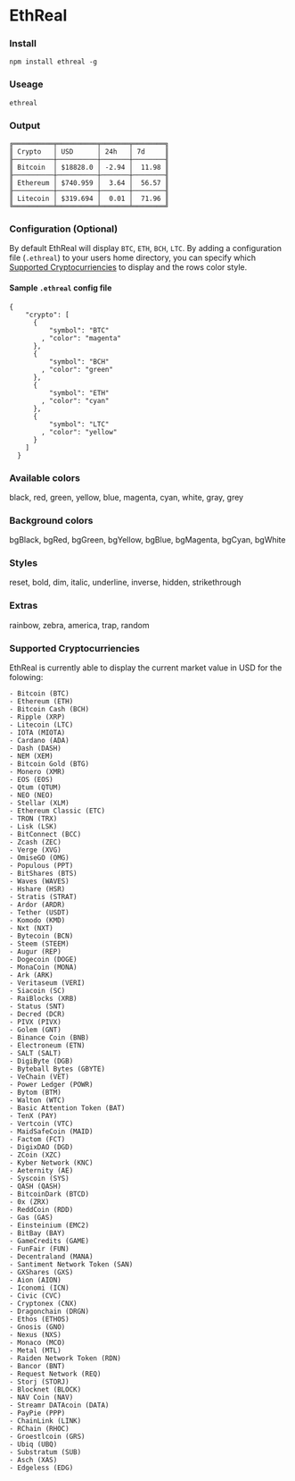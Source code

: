 # EthReal

### Install
```
npm install ethreal -g
```

### Useage
```
ethreal
```

### Output
```
╔══════════╤══════════╤═══════╤════════╗
║ Crypto   │ USD      │ 24h   │ 7d     ║
╟──────────┼──────────┼───────┼────────╢
║ Bitcoin  │ $18828.0 │ -2.94 │  11.98 ║
╟──────────┼──────────┼───────┼────────╢
║ Ethereum │ $740.959 │  3.64 │  56.57 ║
╟──────────┼──────────┼───────┼────────╢
║ Litecoin │ $319.694 │  0.01 │  71.96 ║
╚══════════╧══════════╧═══════╧════════╝
```

### Configuration (Optional)

By default EthReal will display `BTC`, `ETH`, `BCH`, `LTC`. By adding a configuration file (`.ethreal`) to your users home directory, you can specify which [Supported Cryptocurriencies](#supported-cryptocurriencies) to display and the rows color style.

#### Sample `.ethreal` config file
```
{
    "crypto": [
      {
          "symbol": "BTC"
        , "color": "magenta"
      },
      {
          "symbol": "BCH"
        , "color": "green"
      },
      {
          "symbol": "ETH"
        , "color": "cyan"
      },
      {
          "symbol": "LTC"
        , "color": "yellow"
      }
    ]
  }
```

### Available colors 
black, red, green, yellow, blue, magenta, cyan, white, gray, grey

### Background colors
bgBlack, bgRed, bgGreen, bgYellow, bgBlue, bgMagenta, bgCyan, bgWhite

### Styles
reset, bold, dim, italic, underline, inverse, hidden, strikethrough

### Extras
rainbow, zebra, america, trap, random

### Supported Cryptocurriencies

EthReal is currently able to display the current market value in USD for the folowing:
```
- Bitcoin (BTC)
- Ethereum (ETH)
- Bitcoin Cash (BCH)
- Ripple (XRP)
- Litecoin (LTC)
- IOTA (MIOTA)
- Cardano (ADA)
- Dash (DASH)
- NEM (XEM)
- Bitcoin Gold (BTG)
- Monero (XMR)
- EOS (EOS)
- Qtum (QTUM)
- NEO (NEO)
- Stellar (XLM)
- Ethereum Classic (ETC)
- TRON (TRX)
- Lisk (LSK)
- BitConnect (BCC)
- Zcash (ZEC)
- Verge (XVG)
- OmiseGO (OMG)
- Populous (PPT)
- BitShares (BTS)
- Waves (WAVES)
- Hshare (HSR)
- Stratis (STRAT)
- Ardor (ARDR)
- Tether (USDT)
- Komodo (KMD)
- Nxt (NXT)
- Bytecoin (BCN)
- Steem (STEEM)
- Augur (REP)
- Dogecoin (DOGE)
- MonaCoin (MONA)
- Ark (ARK)
- Veritaseum (VERI)
- Siacoin (SC)
- RaiBlocks (XRB)
- Status (SNT)
- Decred (DCR)
- PIVX (PIVX)
- Golem (GNT)
- Binance Coin (BNB)
- Electroneum (ETN)
- SALT (SALT)
- DigiByte (DGB)
- Byteball Bytes (GBYTE)
- VeChain (VET)
- Power Ledger (POWR)
- Bytom (BTM)
- Walton (WTC)
- Basic Attention Token (BAT)
- TenX (PAY)
- Vertcoin (VTC)
- MaidSafeCoin (MAID)
- Factom (FCT)
- DigixDAO (DGD)
- ZCoin (XZC)
- Kyber Network (KNC)
- Aeternity (AE)
- Syscoin (SYS)
- QASH (QASH)
- BitcoinDark (BTCD)
- 0x (ZRX)
- ReddCoin (RDD)
- Gas (GAS)
- Einsteinium (EMC2)
- BitBay (BAY)
- GameCredits (GAME)
- FunFair (FUN)
- Decentraland (MANA)
- Santiment Network Token (SAN)
- GXShares (GXS)
- Aion (AION)
- Iconomi (ICN)
- Civic (CVC)
- Cryptonex (CNX)
- Dragonchain (DRGN)
- Ethos (ETHOS)
- Gnosis (GNO)
- Nexus (NXS)
- Monaco (MCO)
- Metal (MTL)
- Raiden Network Token (RDN)
- Bancor (BNT)
- Request Network (REQ)
- Storj (STORJ)
- Blocknet (BLOCK)
- NAV Coin (NAV)
- Streamr DATAcoin (DATA)
- PayPie (PPP)
- ChainLink (LINK)
- RChain (RHOC)
- Groestlcoin (GRS)
- Ubiq (UBQ)
- Substratum (SUB)
- Asch (XAS)
- Edgeless (EDG)
```